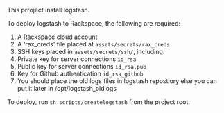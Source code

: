 This prroject install logstash.

To deploy logstash to Rackspace, the following are required:
  1. A Rackspace cloud account
  2. A 'rax_creds' file placed at `assets/secrets/rax_creds`
  3. SSH keys placed in `assets/secrets/ssh/`, including:
  4. Private key for server connections `id_rsa`
  5. Public key for server connections  `id_rsa.pub`
  6. Key for Github authentication `id_rsa_github`
  7. You should place the old logs files in logstash repostiory else you can put it later in /opt/logstash_oldlogs

To deploy, run `sh scripts/createlogstash` from the project root.
